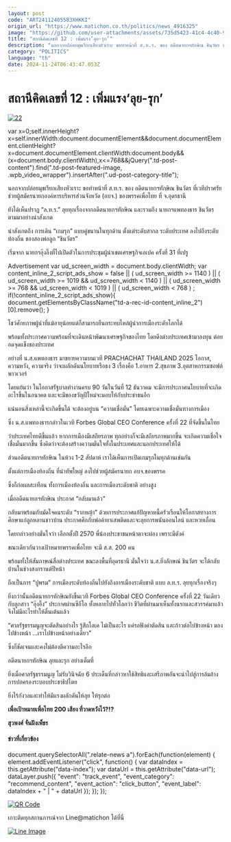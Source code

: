 ```yaml
---
layout: post
code: "ART24112405583XHKKI"
origin_url: "https://www.matichon.co.th/politics/news_4916325"
image: "https://github.com/user-attachments/assets/735d5423-41c4-4c40-9e39-94e26b3c73ae"
title: "สถานีคิดเลขที่ 12 : เพิ่มแรง‘ลุย-รุก’"
description: "นอกจากปล่อยมุขเรียกเสียงหัวเราะ ขอทำหน้าที่ ส.ท.ร. ของ อดีตนายกฯทักษิณ ชินวัตร ที่เวทีปราศรัยช่วยผู้สมัครนายกองค์หารบริหารส่วนจังหวัด (อบจ.) ของพรรคเพื่อไทย"
category: "POLITICS"
language: "th"
date: 2024-11-24T06:43:47.053Z
---
```


# สถานีคิดเลขที่ 12 : เพิ่มแรง‘ลุย-รุก’

[![](https://www.matichon.co.th/wp-content/uploads/2024/11/22-173.jpg "22")](https://www.matichon.co.th/wp-content/uploads/2024/11/22-173.jpg)

var x=0;self.innerHeight?x=self.innerWidth:document.documentElement&&document.documentElement.clientHeight?x=document.documentElement.clientWidth:document.body&&(x=document.body.clientWidth),x<=768&&jQuery(".td-post-content").find(".td-post-featured-image, .wpb\_video\_wrapper").insertAfter(".ud-post-category-title");

นอกจากปล่อยมุขเรียกเสียงหัวเราะ ขอทำหน้าที่ ส.ท.ร. ของ อดีตนายกฯทักษิณ ชินวัตร ที่เวทีปราศรัยช่วยผู้สมัครนายกองค์หารบริหารส่วนจังหวัด (อบจ.) ของพรรคเพื่อไทย ที่ จ.อุดรธานี

ยังได้เห็นปราฏ “ล.ท.ร.” ลุยทุกเรื่องจากอดีตนายกฯทักษิณ และรวมถึง นายกฯแพทองธาร ชินวัตร ตามมาอย่างน่าสังเกต 

น่าสังเกตถึง การเดิน “เกมรุก” แบบคู่ขนานในทุกด้าน ตั้งแต่ระดับสากล ระดับประเทศ ลงไปถึงระดับท้องถิ่น ของสองพ่อลูก “ชินวัตร” 

เริ่มจาก นายกฯอุ๊งอิ๊งที่ไปเปิดตัวในการประชุมผู้นำเขตเศรษฐกิจเอเปค ครั้งที่ 31 ที่เปรู

Advertisement var ud\_screen\_width = document.body.clientWidth; var content\_inline\_2\_script\_ads\_show = false || ( ud\_screen\_width >= 1140 ) || ( ud\_screen\_width >= 1019 && ud\_screen\_width < 1140 ) || ( ud\_screen\_width >= 768 && ud\_screen\_width < 1019 ) || ( ud\_screen\_width < 768 ) ; if(!content\_inline\_2\_script\_ads\_show){ document.getElementsByClassName("td-a-rec-id-content\_inline\_2")\[0\].remove(); }

โชว์ศักยภาพผู้นำที่แม้อายุน้อยแต่ก็สามารถยืนกระทบไหล่ผู้นำการเมืองระดับโลกได้ 

พร้อมทั้งประกาศความพร้อมที่จะเดินหน้าพัฒนาเศรษฐกิจของไทย โดยดึงต่างประเทศเข้ามาลงทุน ต่อยอดจุดแข็งของประเทศ

อย่างที่ น.ส.แพทองธาร มาขยายความบนเวที PRACHACHAT THAILAND 2025 โอกาส, ความหวัง, ความจริง ว่าจะผลักดันนโยบายเรือธง 3 เรื่องคือ 1.อาหาร 2.สุขภาพ 3.อุตสาหกรรมซอฟต์พาวเวอร์ 

โดยแย้มว่า ในโอกาสรัฐบาลทำงานครบ 90 วันในวันที่ 12 ธันวาคม จะมีการประกาศนโยบายที่จะเกิดอะไรขึ้นในอนาคต และจะมีของขวัญปีใหม่จะมอบให้กับประชาชนอีก

แน่นอนสิ่งเหล่านี้จะเกิดขึ้นได้ จะต้องอยู่บน “ความเชื่อมั่น” โดยเฉพาะความเชื่อมั่นทางการเมือง 

ซึ่ง น.ส.แพทองธารกล่าวในเวที Forbes Global CEO Conference ครั้งที่ 22 ที่จัดขึ้นในไทย

ว่าประเทศไทยดีขึ้นแล้ว หากการเมืองมีเสถียรภาพ ทุกอย่างก็จะมีเสถียรภาพมากขึ้น จะเกิดความเชื่อใจ เชื่อมั่นมากขึ้น ซึ่งคิดว่าจะต้องสร้างความมั่นใจทั้งในประเทศและนอกประเทศให้ได้

ส่วนอดีตนายกฯทักษิณ ในห้วง 1-2 สัปดาห์ เราได้เห็นการเปิดเกมรุกในทุกด้านเช่นกัน

ตั้งแต่การเมืองท้องถิ่น ที่นำทัพใหญ่ ลงไปช่วยผู้สมัครนายก อบจ.ของพรรค 

ซึ่งก็ก่อผลสะเทือน ทั้งการเมืองท้องถิ่น และการเมืองระดับชาติ อย่างสูง

เมื่ออดีตนายกฯทักษิณ ประกาศ “กลับมาแล้ว”

กลับมาพร้อมกับมัดใจคนระดับ “รากหญ้า” ด้วยการประกาศแก้ปัญหาหนี้ครัวเรือนให้โอกาสทางการศึกษาแก่ลูกหลานชาวบ้าน ประกาศศึกกับพ่อค้ายาเสพติดและจะลุยการพนันออนไลน์ และหวยเถื่อน

โดยกล่าวอย่างมั่นใจว่า เลือกตั้งปี 2570 พี่น้องประชาชนหน้าตาจะผ่อง เพราะมีตังค์

ขณะเดียวกันวางเป้าหมายพรรคเพื่อไทย จะมี ส.ส. 200 คน 

พร้อมทั้งให้สัมภาษณ์สื่อต่างประเทศ ขณะลงพื้นที่อุดรธานี มั่นใจว่า น.ส.ยิ่งลักษณ์ ชินวัตร จะได้กลับบ้านในช่วงสงกรานต์ปีหน้า 

ถือเป็นการ “ปูพรม” การเมืองระดับท้องถิ่นไปยังถึงการเมืองระดับชาติ แบบ ล.ท.ร. ลุยทุกเรื่องจริงๆ

ยิ่งกว่านั้นอดีตนายกฯทักษิณยังขึ้นเวที Forbes Global CEO Conference ครั้งที่ 22 วันเดียวกับลูกสาว “อุ๊งอิ๊ง” ประกาศผ่านซีอีโอ ทั้งหลายไปทั่วโลกว่า ชีวิตที่ผ่านมาเห็นทั้งนรกและสวรรค์มาแล้ว จึงไม่มีอะไรทำให้ตื่นเต้นแล้ว 

“ศาลรัฐธรรมนูญจะตัดสินอย่างไร รู้สึกโอเค ไม่เป็นอะไร แค่รอฟังคำตัดสิน และก้าวต่อไปข้างหน้า มองไปข้างหน้า …เราไปข้างหน้าอย่างเดียว”

ซึ่งก็ชัดเจนและคงไม่ต้องตีความอะไรอีก

อดีตนายกฯทักษิณ ลุยและรุก อย่างเต็มที่ 

ยิ่งเมื่อศาลรัฐธรรมนูญ ไม่รับวินิจฉัย 6 ประเด็นที่กล่าวหาใช้สิทธิและเสรีภาพอันจะนำไปสู่การล้มล้างการปกครองระบอบประชาธิปไตย

ยิ่งไร้กังวลและทำให้มีแรงผลักดันให้ลุย ให้รุกต่อ

**เพื่อเป้าหมายเพื่อไทย 200 เสียง ที่วาดหวังไว้?!?**

**สุวพงศ์ จั่นฝังเพ็ชร**

#### ข่าวที่เกี่ยวข้อง

document.querySelectorAll(".relate-news a").forEach(function(element) { element.addEventListener("click", function() { var dataIndex = this.getAttribute("data-index"); var dataUrl = this.getAttribute("data-url"); dataLayer.push({ "event": "track\_event", "event\_category": "recommend\_content", "event\_action": "click\_button", "event\_label": dataIndex + " | " + dataUrl }); }); });

[![QR Code](https://www.matichon.co.th/wp-content/uploads/2023/07/wob1371z.jpg)](https://lin.ee/ht0nDxX)

เกาะติดทุกสถานการณ์จาก Line@matichon ได้ที่นี่

[![Line Image](https://www.matichon.co.th/wp-content/uploads/2023/07/th.png)](https://lin.ee/ht0nDxX)